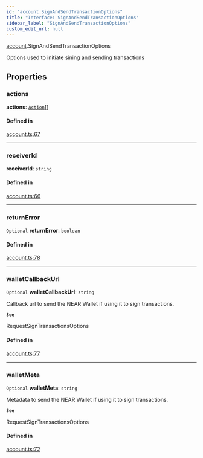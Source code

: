 ```yaml
---
id: "account.SignAndSendTransactionOptions"
title: "Interface: SignAndSendTransactionOptions"
sidebar_label: "SignAndSendTransactionOptions"
custom_edit_url: null
---
```


[account](../modules/account.md).SignAndSendTransactionOptions

Options used to initiate sining and sending transactions

## Properties

### actions

 **actions**: [`Action`](../classes/transaction.Action.md)[]

#### Defined in

[account.ts:67](https://github.com/maxhr/near--near-api-js/blob/d8efa7d5/packages/near-api-js/src/account.ts#L67)

___

### receiverId

 **receiverId**: `string`

#### Defined in

[account.ts:66](https://github.com/maxhr/near--near-api-js/blob/d8efa7d5/packages/near-api-js/src/account.ts#L66)

___

### returnError

 `Optional` **returnError**: `boolean`

#### Defined in

[account.ts:78](https://github.com/maxhr/near--near-api-js/blob/d8efa7d5/packages/near-api-js/src/account.ts#L78)

___

### walletCallbackUrl

 `Optional` **walletCallbackUrl**: `string`

Callback url to send the NEAR Wallet if using it to sign transactions.

**`See`**

RequestSignTransactionsOptions

#### Defined in

[account.ts:77](https://github.com/maxhr/near--near-api-js/blob/d8efa7d5/packages/near-api-js/src/account.ts#L77)

___

### walletMeta

 `Optional` **walletMeta**: `string`

Metadata to send the NEAR Wallet if using it to sign transactions.

**`See`**

RequestSignTransactionsOptions

#### Defined in

[account.ts:72](https://github.com/maxhr/near--near-api-js/blob/d8efa7d5/packages/near-api-js/src/account.ts#L72)
